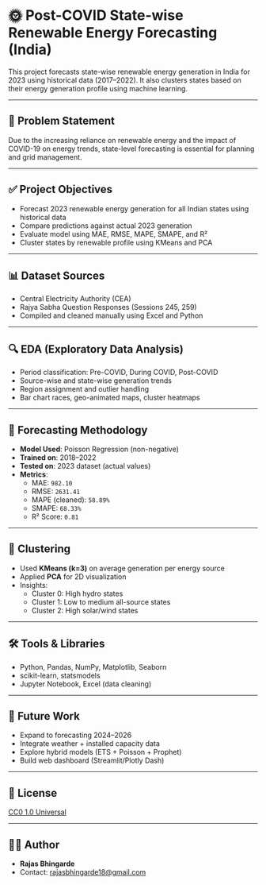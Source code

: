 # 🌞 Post-COVID State-wise Renewable Energy Forecasting (India)

This project forecasts state-wise renewable energy generation in India for 2023 using historical data (2017–2022). It also clusters states based on their energy generation profile using machine learning.

---

## 📌 Problem Statement

Due to the increasing reliance on renewable energy and the impact of COVID-19 on energy trends, state-level forecasting is essential for planning and grid management.

---

## ✅ Project Objectives

- Forecast 2023 renewable energy generation for all Indian states using historical data
- Compare predictions against actual 2023 generation
- Evaluate model using MAE, RMSE, MAPE, SMAPE, and R²
- Cluster states by renewable profile using KMeans and PCA

---

## 📊 Dataset Sources

- Central Electricity Authority (CEA)
- Rajya Sabha Question Responses (Sessions 245, 259)
- Compiled and cleaned manually using Excel and Python

---

## 🔍 EDA (Exploratory Data Analysis)

- Period classification: Pre-COVID, During COVID, Post-COVID
- Source-wise and state-wise generation trends
- Region assignment and outlier handling
- Bar chart races, geo-animated maps, cluster heatmaps

---

## 🤖 Forecasting Methodology

- **Model Used**: Poisson Regression (non-negative)
- **Trained on**: 2018–2022
- **Tested on**: 2023 dataset (actual values)
- **Metrics**:
  - MAE: `982.10`
  - RMSE: `2631.41`
  - MAPE (cleaned): `58.89%`
  - SMAPE: `68.33%`
  - R² Score: `0.81`

---

## 🧠 Clustering

- Used **KMeans (k=3)** on average generation per energy source
- Applied **PCA** for 2D visualization
- Insights:
  - Cluster 0: High hydro states
  - Cluster 1: Low to medium all-source states
  - Cluster 2: High solar/wind states

---

## 🛠️ Tools & Libraries

- Python, Pandas, NumPy, Matplotlib, Seaborn
- scikit-learn, statsmodels
- Jupyter Notebook, Excel (data cleaning)

---

## 🔮 Future Work

- Expand to forecasting 2024–2026
- Integrate weather + installed capacity data
- Explore hybrid models (ETS + Poisson + Prophet)
- Build web dashboard (Streamlit/Plotly Dash)

---

## 📜 License

[CC0 1.0 Universal](LICENSE)

---

## 👨‍💻 Author

- **Rajas Bhingarde**
- Contact: rajasbhingarde18@gmail.com
